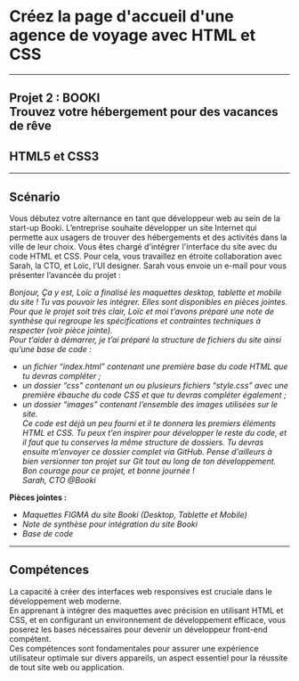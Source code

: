 # Créez la page d'accueil d'une agence de voyage avec HTML et CSS
------------------
Projet 2 : BOOKI  
Trouvez votre hébergement pour des vacances de rêve
-----------------
## HTML5 et CSS3
------------------
## Scénario
Vous débutez votre alternance en tant que développeur web au sein de la start-up Booki. L’entreprise souhaite développer un site Internet qui permette aux usagers de trouver des hébergements et des activités dans la ville de leur choix. Vous êtes chargé d'intégrer l'interface du site avec du code HTML et CSS. Pour cela, vous travaillez en étroite collaboration avec Sarah, la CTO, et Loïc, l’UI designer. Sarah vous envoie un e-mail pour vous présenter l’avancée du projet :

*Bonjour,*
*Ça y est, Loïc a finalisé les maquettes desktop, tablette et mobile du site ! Tu vas pouvoir les intégrer. Elles sont disponibles en pièces jointes.*  
*Pour que le projet soit très clair, Loïc et moi t’avons préparé une note de synthèse qui regroupe les spécifications et contraintes techniques à respecter (voir pièce jointe).*  
*Pour t’aider à démarrer, je t’ai préparé la structure de fichiers du site ainsi qu’une base de code :*   
* *un fichier “index.html” contenant une première base du code HTML que tu devras compléter ;*  
* *un dossier “css” contenant un ou plusieurs fichiers “style.css” avec une première ébauche du code CSS et que tu devras compléter également ;*  
* *un dossier “images” contenant l’ensemble des images utilisées sur le site.*  
*Ce code est déjà un peu fourni et il te donnera les premiers éléments HTML et CSS. Tu peux t’en inspirer pour développer le reste du code, et il faut que tu conserves la même structure de dossiers.   Tu devras ensuite m’envoyer ce dossier complet via GitHub. Pense d'ailleurs à bien versionner ton projet sur Git tout au long de ton développement.*  
*Bon courage pour ce projet, et bonne journée !*  
*Sarah, CTO @Booki*  

__Pièces jointes :__

* *Maquettes FIGMA du site Booki  (Desktop, Tablette et Mobile)*
* *Note de synthèse pour intégration du site Booki*  
* *Base de code*  
------------------
## Compétences
La capacité à créer des interfaces web responsives est cruciale dans le développement web moderne.  
En apprenant à intégrer des maquettes avec précision en utilisant HTML et CSS, et en configurant un environnement de développement efficace, vous poserez les bases nécessaires pour devenir un développeur front-end compétent.  
Ces compétences sont fondamentales pour assurer une expérience utilisateur optimale sur divers appareils, un aspect essentiel pour la réussite de tout site web ou application.